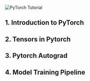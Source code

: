 ![PyTorch Tutorial](https://i.ytimg.com/vi/6X29GZEdcuo/maxresdefault.jpg)

## 1. Introduction to PyTorch
## 2. Tensors in Pytorch
## 3. Pytorch Autograd
## 4. Model Training Pipeline
